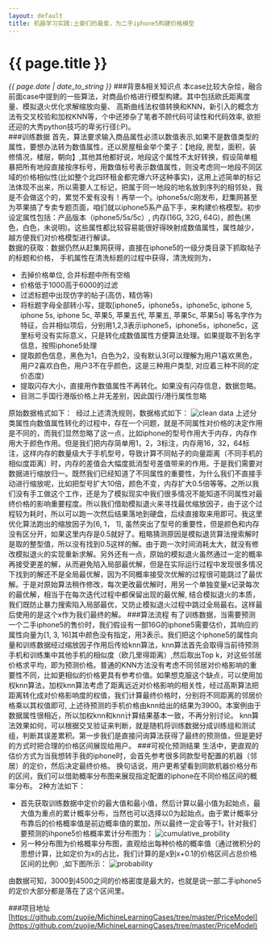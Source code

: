 ```yaml
---
layout: default
title: 机器学习实践:土豪们的最爱，为二手iphone5构建价格模型 
---
```

# {{ page.title }}
*{{ page.date | date_to_string }}*
###背景&相关知识点
本case比较大杂烩，融合前面case中提到的一些算法，对商品价格进行模型构建。其中包括欧氏距离度量、模拟退火优化求解缩放向量、
高斯曲线法权值转换和KNN，新引入的概念方法有交叉校验和加权KNN等，个中还掺杂了笔者不顾代码可读性和代码效率,
欲拒还迎的大秀python技巧的卑劣行径(:P)。   
###训练数据
首先，算法要求输入商品属性必须以数值表示,如果不是数值类型的属性，要想办法转为数值属性，还以房屋租金举个栗子：【地段, 房型，面积，装修情况，楼层，朝向】,其他其他都好说，地段这个属性不太好转换，假设简单粗暴把所有地段直接按序标号，用数值标号表示数值属性，则没考虑同一地段不同区域的价格相似性(比如整个北四环租金都完爆六环这种事实)，这用上述简单的标记法体现不出来，所以需要人工标记，把属于同一地段的地名放到序列的相邻处，我是不会做这个的，累觉不爱有没有！再举一个。iphone5s/c刚发布，赶集网甚至为苹果搞了专卖专题页面，咱们就以iphone5系产品下手，来构建价格模型。初步设定属性包括：产品版本（iphone5/5s/5c）, 内存(16G, 32G, 64G)，颜色(黑色，白色，未说明)。这些属性都比较容易能很好得映射成数值属性，属性越少，越方便我们对价格模型进行解读。   
数据的获取：数据仍然从赶集网获得，直接在iphone5的一级分类目录下抓取帖子的标题和价格，
手机属性在清洗标题的过程中获得，清洗规则为，
* 去掉价格单位, 合并标题中所有空格 
* 价格低于1000高于6000的过滤 
* 过滤标题中出现仿字的帖子(高仿，精仿等)
* 将标题字母全部转小写，提取[iphone5，iphone5s，iphone5c, iphone 5, iphone 5s, iphone 5c, 苹果5, 苹果五代, 苹果五, 苹果5c, 苹果5s] 等名字作为特征，合并相似项后，分别用1,2,3表示iphone5，iphone5s，iphone5c，这里标号没有实际意义，只是转化成数值属性方便算法处理。如果提取不到名字信息，按照iphone5处理
* 提取颜色信息，黑色为1，白色为2，没有默认3(可以理解为用户1喜欢黑色，用户2喜欢白色，用户3不在乎颜色，这是三种用户类型, 对应着三种不同的定价态度)
* 提取闪存大小，直接用作数值属性不再转化。如果没有闪存信息，数据忽略。
* 目测二手国行港版价格上并无差别，因此国行/港行属性忽略

原始数据格式如下：
![]()
经过上述清洗规则，数据格式如下：
![clean data]()
上述分类属性向数值属性转化的过程中，存在一个问题，就是不同属性对价格的决定作用是不同的，而我们显然忽略了这一点，比如iphone的型号作用大于内存，内存作用大于颜色作用。但是我们把内存简单用1，2，3标注，内存用16，32，64标注，这样内存的数量级大于手机型号，导致计算不同帖子的向量距离（不同手机的相似度距离）时，内存的差值会大幅度抵消型号差值带来的作用。于是我们需要对数据进行缩放归一。既然我们已经知道了不同属性的重要性，为什么我们不直接手动进行缩放呢，比如把型号扩大10倍，颜色不变，内存扩大0.5倍等等。之所以我们没有手工做这个工作，还是为了模拟现实中我们很多情况不能知道不同属性对最终价格的影响重要程度。所以我们借助模拟退火来寻找最优缩放因子，由于这个过程较为耗时，所以可以跑一次然后结果落地到硬盘，后续直接取来用即可。我这里优化算法跑出的缩放因子为[6, 1， 1], 虽然突出了型号的重要性，但是颜色和内存没有区分开，如果这里内存是0.5就好了。粗略猜测原因是模拟退货算法搜索解时是取的整型值，所以没有找到0.5这样的解。由于跑一次时间消耗太大，就没有修改模拟退火的实现重新求解。另外还有一点，原始的模拟退火虽然通过一定的概率再接受更差的解，从而避免陷入局部最优解，但是在实际运行过程中发现很多情况下找到的解还不是全局最优解，因为不同概率接受次优解的过程很可能跳过了最优解。于是对原始算法稍作修改，每次更改最优解时，用另一个单独变量x记录每次的最优解，相当于在每次迭代过程中都保留出现的最优解, 结合模拟退火的本质，我们既防止暴力搜索陷入局部最优，又防止模拟退火过程中跳过全局最右。这样最后使用的是这个x作为我们最终的解。
###算法流程
有了训练数据，当需要预测一个二手iphone5的售价时，我们假设有一部16G的iphone5需要估价，其响应的属性向量为[1, 3, 16]其中颜色没有指定，用3表示。我们把这个iphone5的属性向量和训练数据经过缩放因子作用后传给knn算法，knn算法首先会取得当前待预测手机和训练集中其他手机的相似度（欧几里得距离）,然后取出Top k，对这些邻居价格求平均，即为预测价格。普通的KNN方法没有考虑不同邻居对价格影响的重要性不同，比如更相似的价格更具有参考价值。如果想克服这个缺点，可以使用加权knn算法，加权knn算法考虑了距离远近对价格影响的相关性，经过高斯算法把距离转化成对价格影响度的权值，我们计算最终价格时，分别将不同距离的邻居价格乘以其权值即可, 上述待预测的手机价格由knn给出的结果为3900。本案例由于数据属性很相近，所以加权knn和knn计算结果基本一致，不再分别讨论。
knn算法效果如何，可以根据交叉验证来判断，就是随机将训练数据分成训练组和测试组，判断其误差累积。第一步我们是直接问询算法获得了最终的预测值，但是更好的方式时把合理的价格区间展现给用户。
###可视化预测结果
生活中，更直观的估价方式为当我想转手我的iphone时，会首先参考很多同款型号配置的机器（邻居）的定价，然后决定最终价格。
换句话说，用户更希望看到同款机器价格分布的区间，我们可以借助概率分布图来展现指定配置的iphone在不同价格区间的概率分布。
2种方法如下：
* 首先获取训练数据中定价的最大值和最小值，然后计算以最小值为起始点，最大值为重点的累计概率分布，当然也可以选择以0为起始点。由于累计概率分布靠后的价格概率值是前边概率值的累加，所以最终一定会等于1，针对我们要预测的ihpone5价格概率累计分布图为：
![cumulative_probility](http://zuojie.github.io/demo/price_model_2.png)
* 另一种分布图为价格概率分布图，直观给出每种价格的概率值（通过微积分的思想计算，比如定价为x的占比，我们计算的是x到x+0.1的价格区间占总价格区间的比例）,如下图所示：
![probability](http://zuojie.github.io/demo/price_model_1.png)

由数据可知，3000到4500之间的价格密度是最大的，也就是说一部二手iphone5的定价大部分都是落在了这个区间里。

###项目地址
[https://github.com/zuojie/MichineLearningCases/tree/master/PriceModel](https://github.com/zuojie/MichineLearningCases/tree/master/PriceModel)

